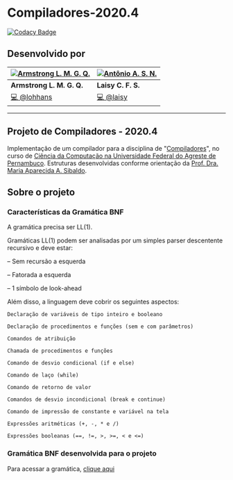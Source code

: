 
# Compiladores-2020.4

[![Codacy Badge](https://app.codacy.com/project/badge/Grade/b2473ced6948471386eb0d3564a336f2)](https://www.codacy.com/gh/lohhans/Compiladores-2020.4/dashboard?utm_source=github.com&amp;utm_medium=referral&amp;utm_content=lohhans/Compiladores-2020.4&amp;utm_campaign=Badge_Grade)

## Desenvolvido por

[![Armstrong L. M. G. Q.](https://avatars0.githubusercontent.com/u/30741312?s=64&v=4)](https://github.com/lohhans) |  [![Antônio A. S. N.](https://avatars1.githubusercontent.com/u/44072239?s=64&v=4)](https://github.com/laisy) |  
|-------------------|-------------------
| **Armstrong L. M. G. Q.** | **Laisy C. F. S.** |  |
| <a href="https://github.com/lohhans/Compiladores-2020.4/commits?author=lohhans" title="Commits de @lohhans">💻 @lohhans</a> | <a href="https://github.com/lohhans/Compiladores-2020.4/commits?author=laisy" title="Commits de @laisy">💻 @laisy</a> |

---

## Projeto de Compiladores - 2020.4

Implementação de um compilador para a disciplina de "[Compiladores][COMP]", no curso de [Ciência da Computação na Universidade Federal do Agreste de Pernambuco][UFAPE]. Estruturas desenvolvidas conforme orientação da [Prof. Dra. Maria Aparecida A. Sibaldo][professora].

## Sobre o projeto

### Características da Gramática BNF

A gramática precisa ser LL(1).

Gramáticas LL(1) podem ser analisadas por um simples parser descentente recursivo e deve estar:

– Sem recursão a esquerda

– Fatorada a esquerda

– 1 símbolo de look-ahead

Além disso, a linguagem deve cobrir os seguintes aspectos:

    Declaração de variáveis de tipo inteiro e booleano

    Declaração de procedimentos e funções (sem e com parâmetros)

    Comandos de atribuição

    Chamada de procedimentos e funções

    Comando de desvio condicional (if e else)

    Comando de laço (while)

    Comando de retorno de valor

    Comandos de desvio incondicional (break e continue)

    Comando de impressão de constante e variável na tela

    Expressões aritméticas (+, -, * e /)

    Expressões booleanas (==, !=, >, >=, < e <=)

### Gramática BNF desenvolvida para o projeto

Para acessar a gramática, [clique aqui][GRAM]

<!-- Links -->
[COMP]: https://sites.google.com/site/maasibaldo/home/compiladores-uag-ufrpe
[UFAPE]: http://www.ufape.edu.br/br/node/409
[professora]: https://sites.google.com/site/maasibaldo/home
[GRAM]: https://github.com/lohhans/Compiladores-2020.4/blob/main/Gram%C3%A1tica.bnf
